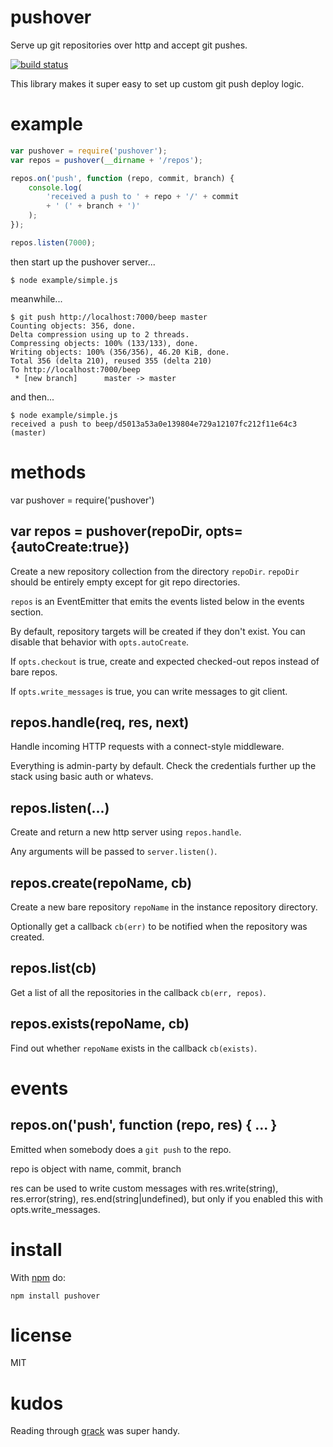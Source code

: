 # pushover

Serve up git repositories over http and accept git pushes.

[![build status](https://secure.travis-ci.org/substack/pushover.png)](http://travis-ci.org/substack/pushover)

This library makes it super easy to set up custom git push deploy logic.

# example

``` js
var pushover = require('pushover');
var repos = pushover(__dirname + '/repos');

repos.on('push', function (repo, commit, branch) {
    console.log(
        'received a push to ' + repo + '/' + commit
        + ' (' + branch + ')'
    );
});

repos.listen(7000);
```

then start up the pushover server...

```
$ node example/simple.js 
```

meanwhile...

```
$ git push http://localhost:7000/beep master
Counting objects: 356, done.
Delta compression using up to 2 threads.
Compressing objects: 100% (133/133), done.
Writing objects: 100% (356/356), 46.20 KiB, done.
Total 356 (delta 210), reused 355 (delta 210)
To http://localhost:7000/beep
 * [new branch]      master -> master

```

and then...

```
$ node example/simple.js 
received a push to beep/d5013a53a0e139804e729a12107fc212f11e64c3 (master)
```

# methods

var pushover = require('pushover')

## var repos = pushover(repoDir, opts={autoCreate:true})

Create a new repository collection from the directory `repoDir`.
`repoDir` should be entirely empty except for git repo directories.

`repos` is an EventEmitter that emits the events listed below in the events
section.

By default, repository targets will be created if they don't exist. You can
disable that behavior with `opts.autoCreate`.

If `opts.checkout` is true, create and expected checked-out repos instead of
bare repos.

If `opts.write_messages` is true, you can write messages to git client.

## repos.handle(req, res, next)

Handle incoming HTTP requests with a connect-style middleware.

Everything is admin-party by default.
Check the credentials further up the stack using basic auth or whatevs.

## repos.listen(...)

Create and return a new http server using `repos.handle`.

Any arguments will be passed to `server.listen()`.

## repos.create(repoName, cb)

Create a new bare repository `repoName` in the instance repository directory.

Optionally get a callback `cb(err)` to be notified when the repository was
created.

## repos.list(cb) 

Get a list of all the repositories in the callback `cb(err, repos)`.

## repos.exists(repoName, cb)

Find out whether `repoName` exists in the callback `cb(exists)`.

# events

## repos.on('push', function (repo, res) { ... }

Emitted when somebody does a `git push` to the repo.

repo is object with name, commit, branch

res can be used to write custom messages with res.write(string), res.error(string), res.end(string|undefined), but only if you enabled this with opts.write_messages.

# install

With [npm](http://npmjs.org) do:

    npm install pushover

# license

MIT

# kudos

Reading through
[grack](https://github.com/schacon/grack/blob/master/lib/git_http.rb)
was super handy.
